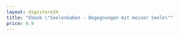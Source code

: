 ```yaml
---
layout: digistore24
title: "Ebook \"SeelenGaben - Begegnungen mit meiner Seele\""
price: 9.9
---
```

